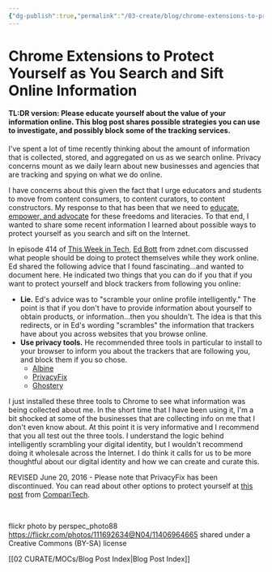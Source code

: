```yaml
---
{"dg-publish":true,"permalink":"/03-create/blog/chrome-extensions-to-protect-yourself-as-you-search-and-sift-online-information/","title":"Chrome Extensions to Protect Yourself as You Search and Sift Online Information","tags":["critical-literacy","literacy","privacy"]}
---
```


# Chrome Extensions to Protect Yourself as You Search and Sift Online Information

#### TL:DR version: Please educate yourself about the value of your information online. This blog post shares possible strategies you can use to investigate, and possibly block some of the tracking services.

I've spent a lot of time recently thinking about the amount of information that is collected, stored, and aggregated on us as we search online. Privacy concerns mount as we daily learn about new businesses and agencies that are tracking and spying on what we do online.

I have concerns about this given the fact that I urge educators and students to move from content consumers, to content curators, to content constructors. My response to that has been that we need to [educate, empower, and advocate](http://wiobyrne.com/privacy-identity-and-protecting-yourself-and-your-students-online/) for these freedoms and literacies. To that end, I wanted to share some recent information I learned about possible ways to protect yourself as you search and sift on the Internet.

In episode 414 of [This Week in Tech](http://twit.tv/show/this-week-in-tech/414), [Ed Bott](https://twitter.com/edbott) from zdnet.com discussed what people should be doing to protect themselves while they work online. Ed shared the following advice that I found fascinating...and wanted to document here. He indicated two things that you can do if you that if you want to protect yourself and block trackers from following you online:

- **Lie.** Ed's advice was to "scramble your online profile intelligently." The point is that if you don't have to provide information about yourself to obtain products, or information...then you shouldn't. The idea is that this redirects, or in Ed's wording "scrambles" the information that trackers have about you across websites that you browse online.
- **Use privacy tools.** He recommended three tools in particular to install to your browser to inform you about the trackers that are following you, and block them if you so chose.
    - [Albine](https://www.abine.com/)
    - [PrivacyFix](http://www.privacyfix.com/)
    - [Ghostery](http://www.ghostery.com/)

I just installed these three tools to Chrome to see what information was being collected about me. In the short time that I have been using it, I'm a bit shocked at some of the businesses that are collecting info on me that I don't even know about. At this point it is very informative and I recommend that you all test out the three tools. I understand the logic behind intelligently scrambling your digital identity, but I wouldn't recommend doing it wholesale across the Internet. I do think it calls for us to be more thoughtful about our digital identity and how we can create and curate this.

REVISED June 20, 2016 - Please note that PrivacyFix has been discontinued. You can read about other options to protect yourself at [this post](https://www.comparitech.com/blog/vpn-privacy/privacyfix-is-no-more-but-you-can-still-protect-yourself-heres-how/) from [CompariTech](https://www.comparitech.com/).

 

flickr photo by perspec\_photo88 https://flickr.com/photos/111692634@N04/11406964665 shared under a Creative Commons (BY-SA) license

[[02 CURATE/MOCs/Blog Post Index\|Blog Post Index]]
